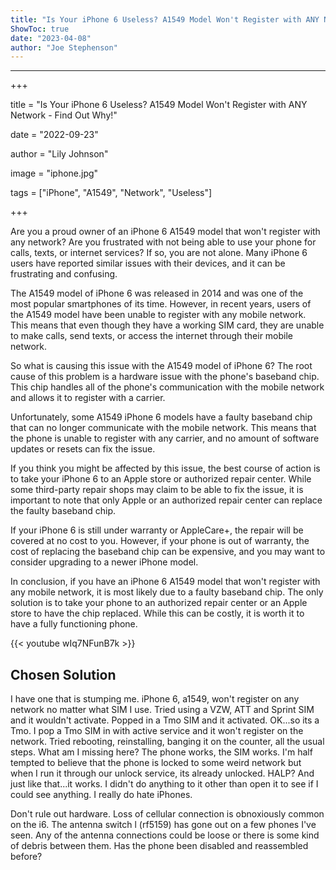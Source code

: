 ```yaml
---
title: "Is Your iPhone 6 Useless? A1549 Model Won't Register with ANY Network - Find Out Why!"
ShowToc: true 
date: "2023-04-08"
author: "Joe Stephenson"
---
```

*****
+++

title = "Is Your iPhone 6 Useless? A1549 Model Won't Register with ANY Network - Find Out Why!"

date = "2022-09-23"

author = "Lily Johnson"

image = "iphone.jpg"

tags = ["iPhone", "A1549", "Network", "Useless"]

+++

Are you a proud owner of an iPhone 6 A1549 model that won't register with any network? Are you frustrated with not being able to use your phone for calls, texts, or internet services? If so, you are not alone. Many iPhone 6 users have reported similar issues with their devices, and it can be frustrating and confusing.

The A1549 model of iPhone 6 was released in 2014 and was one of the most popular smartphones of its time. However, in recent years, users of the A1549 model have been unable to register with any mobile network. This means that even though they have a working SIM card, they are unable to make calls, send texts, or access the internet through their mobile network.

So what is causing this issue with the A1549 model of iPhone 6? The root cause of this problem is a hardware issue with the phone's baseband chip. This chip handles all of the phone's communication with the mobile network and allows it to register with a carrier.

Unfortunately, some A1549 iPhone 6 models have a faulty baseband chip that can no longer communicate with the mobile network. This means that the phone is unable to register with any carrier, and no amount of software updates or resets can fix the issue.

If you think you might be affected by this issue, the best course of action is to take your iPhone 6 to an Apple store or authorized repair center. While some third-party repair shops may claim to be able to fix the issue, it is important to note that only Apple or an authorized repair center can replace the faulty baseband chip.

If your iPhone 6 is still under warranty or AppleCare+, the repair will be covered at no cost to you. However, if your phone is out of warranty, the cost of replacing the baseband chip can be expensive, and you may want to consider upgrading to a newer iPhone model.

In conclusion, if you have an iPhone 6 A1549 model that won't register with any mobile network, it is most likely due to a faulty baseband chip. The only solution is to take your phone to an authorized repair center or an Apple store to have the chip replaced. While this can be costly, it is worth it to have a fully functioning phone.

{{< youtube wIq7NFunB7k >}} 



## Chosen Solution
 I have one that is stumping me.  iPhone 6, a1549, won't register on any network no matter what SIM I use.  Tried using a VZW, ATT and Sprint SIM and it wouldn't activate.  Popped in a Tmo SIM and it activated.  OK...so its a Tmo.  I pop a Tmo SIM in with active service and it won't register on the network.  Tried rebooting, reinstalling, banging it on the counter, all the usual steps.
What am I missing here?  The phone works, the SIM works.  I'm half tempted to believe that the phone is locked to some weird network but when I run it through our unlock service, its already unlocked.
HALP?
And just like that...it works.  I didn't do anything to it other than open it to see if I could see anything.
I really do hate iPhones.

 Don't rule out hardware. Loss of cellular connection is obnoxiously common on the i6. The antenna switch l
(rf5159) has gone out on a few phones I've seen. Any of the antenna connections could be loose or there is some kind of debris between them. Has  the phone been disabled and reassembled before?





